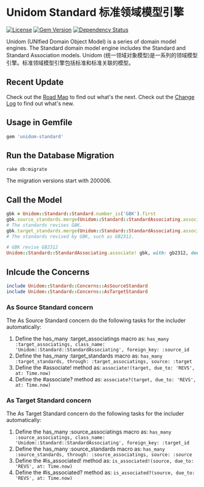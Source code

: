 # Unidom Standard 标准领域模型引擎

[![License](https://img.shields.io/badge/license-MIT-green.svg)](http://opensource.org/licenses/MIT)
[![Gem Version](https://badge.fury.io/rb/unidom-standard.svg)](https://badge.fury.io/rb/unidom-standard)
[![Dependency Status](https://gemnasium.com/badges/github.com/topbitdu/unidom-standard.svg)](https://gemnasium.com/github.com/topbitdu/unidom-standard)

Unidom (UNIfied Domain Object Model) is a series of domain model engines. The Standard domain model engine includes the Standard and Standard Association models.
Unidom (统一领域对象模型)是一系列的领域模型引擎。标准领域模型引擎包括标准和标准关联的模型。



## Recent Update

Check out the [Road Map](ROADMAP.md) to find out what's the next.
Check out the [Change Log](CHANGELOG.md) to find out what's new.



## Usage in Gemfile

```ruby
gem 'unidom-standard'
```



## Run the Database Migration

```shell
rake db:migrate
```
The migration versions start with 200006.



## Call the Model

```ruby
gbk = Unidom::Standard::Standard.number_is('GBK').first
gbk.source_standards.merge(Unidom::Standard::StandardAssociating.association_coded_as('REVS').valid_at.alive).valid_at.alive
# The standards revises GBK.
gbk.target_standards.merge(Unidom::Standard::StandardAssociating.association_coded_as('REVS').valid_at.alive).valid_at.alive
# The standards revised by GBK, such as GB2312.

# GBK revise GB2312
Unidom::Standard::StandardAssociating.associate! gbk, with: gb2312, due_to: 'REVS'
```



## Inlcude the Concerns

```ruby
include Unidom::Standard::Concerns::AsSourceStandard
include Unidom::Standard::Concerns::AsTargetStandard
```

### As Source Standard concern

The As Source Standard concern do the following tasks for the includer automatically:  
1. Define the has_many :target_associatings macro as: ``has_many :target_associatings, class_name: 'Unidom::Standard::StandardAssociating', foreign_key: :source_id``  
2. Define the has_many :target_standards macro as: ``has_many :target_standards, through: :target_associatings, source: :target``  
3. Define the #associate! method as: ``associate!(target, due_to: 'REVS', at: Time.now)``  
4. Define the #associate? method as: ``associate?(target, due_to: 'REVS', at: Time.now)``

### As Target Standard concern

The As Target Standard concern do the following tasks for the includer automatically:  
1. Define the has_many :source_associatings macro as: ``has_many :source_associatings, class_name: 'Unidom::Standard::StandardAssociating', foreign_key: :target_id``  
2. Define the has_many :source_standards macro as: ``has_many :source_standards, through: :source_associatings, source: :source``  
3. Define the #is_associated! method as: ``is_associated!(source, due_to: 'REVS', at: Time.now)``  
4. Define the #is_associated? method as: ``is_associated?(source, due_to: 'REVS', at: Time.now)``
